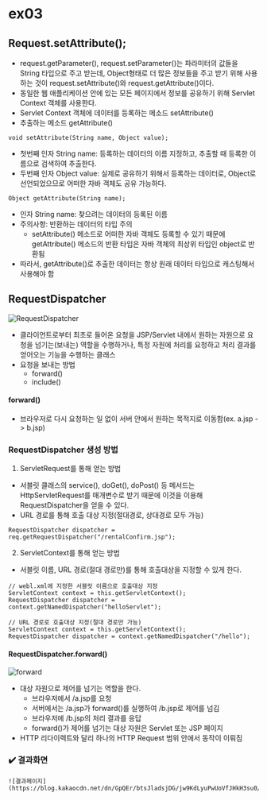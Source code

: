 # ex03

## Request.setAttribute();
* request.getParameter(), request.setParameter()는 파라미터의 값들을 String 타입으로 주고 받는데, Object형태로 더 많은 정보들을 주고 받기 위해 사용하는 것이 request.setAttribute()와 request.getAttribute()이다.
* 동일한 웹 애플리케이션 안에 있는 모든 페이지에서 정보를 공유하기 위해 Servlet Context 객체를 사용한다.
* Servlet Context 객체에 데이터를 등록하는 메소드 setAttribute()
* 추출하는 메소드 getAttribute()

```
void setAttribute(String name, Object value);
```
* 첫번째 인자 String name: 등록하는 데이터의 이름 지정하고, 추출할 때 등록한 이름으로 검색하여 추출한다.
* 두번째 인자 Object value: 실제로 공유하기 위해서 등록하는 데이터로, Object로 선언되었으므로 어떠한 자바 객체도 공유 가능하다.

```
Object getAttribute(String name);
```
* 인자 String name: 찾으려는 데이터의 등록된 이름
* 주의사항: 반환하는 데이터의 타입 주의
	* setAttribute() 메소드로 어떠한 자바 객체도 등록할 수 있기 때문에 getAttribute() 메소드의 반환 타입은 자바 객체의 최상위 타입인 object로 반환됨
* 따라서, getAttribute()로 추출한 데이터는 항상 원래 데이터 타입으로 캐스팅해서 사용해야 함

## RequestDispatcher
![RequestDispatcher](https://blog.kakaocdn.net/dn/UNO1Q/btsJk2s3CTj/k2gP4KnR7z5AfGKnHUI4Fk/img.png)

* 클라이언트로부터 최초로 들어온 요청을 JSP/Servlet 내에서 원하는 자원으로 요청을 넘기는(보내는) 역할을 수행하거나, 특정 자원에 처리를 요청하고 처리 결과를 얻어오는 기능을 수행하는 클래스
* 요청을 보내는 방법
	* forward()
	* include()

#### forward()
* 브라우저로 다시 요청하는 일 없이 서버 안에서 원하는 목적지로 이동함(ex. a.jsp -> b.jsp)

### RequestDispatcher 생성 방법
1. ServletRequest를 통해 얻는 방법
* 서블릿 클래스의 service(), doGet(), doPost() 등 메서드는 HttpServletRequest를 매개변수로 받기 때문에 이것을 이용해 RequestDispatcher을 얻을 수 있다.
* URL 경로를 통해 호출 대상 지정(절대경로, 상대경로 모두 가능)

```
RequestDispatcher dispatcher = req.getRequestDispatcher("/rentalConfirm.jsp");
```

2. ServletContext를 통해 얻는 방법
* 서블릿 이름, URL 경로(절대 경로만)를 통해 호출대상을 지정할 수 있게 한다.

```
// webl.xml에 지정한 서블릿 이름으로 호출대상 지정
ServletContext context = this.getServletContext();
RequestDispatcher dispatcher = context.getNamedDispatcher("helloServlet");

// URL 경로로 호출대상 지정(절대 경로만 가능)
ServletContext context = this.getServletContext();
RequestDispatcher dispatcher = context.getNamedDispatcher("/hello");
```

#### RequestDispatcher.forward()
![forward](https://blog.kakaocdn.net/dn/ehdo7Y/btsJkEMUoBA/Cufrtta91Dnlobgd3N5hYk/img.png)
* 대상 자원으로 제어를 넘기는 역할을 한다.
	* 브라우저에서 /a.jsp를 요청
	* 서버에서는 /a.jsp가 forward()를 실행하여 /b.jsp로 제어를 넘김
	* 브라우저에 /b.jsp의 처리 결과를 응답
	* forward()가 제어를 넘기는 대상 자원은 Servlet 또는 JSP 페이지
* HTTP 리다이렉트와 달리 하나의 HTTP Request 범위 안에서 동작이 이뤄짐


### ✔️ 결과화면	
	![결과페이지](https://blog.kakaocdn.net/dn/GpQEr/btsJladsjDG/jw9KdLyuPwUoVfJHkH3su0/img.png)